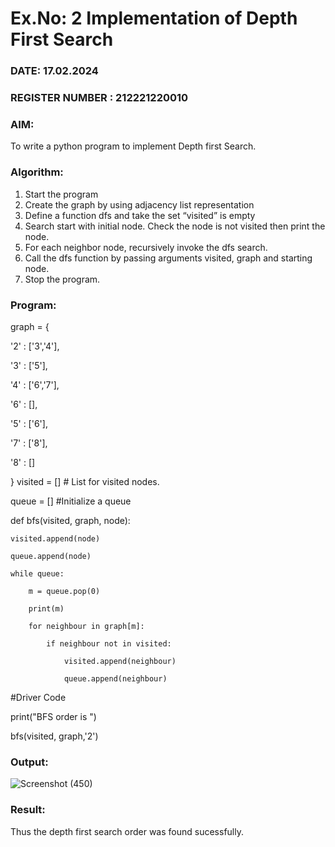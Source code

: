 # Ex.No: 2  Implementation of Depth First Search

### DATE: 17.02.2024 

### REGISTER NUMBER : 212221220010

### AIM:

To write a python program to implement Depth first Search.

### Algorithm:

1. Start the program
2. Create the graph by using adjacency list representation
3. Define a function dfs and take the set “visited” is empty 
4. Search start with initial node. Check the node is not visited then print the node.
5. For each neighbor node, recursively invoke the dfs search.
6. Call the dfs function by passing arguments visited, graph and starting node.
7. Stop the program.

### Program:

graph = {

 '2' : ['3','4'],
 
 '3' : ['5'],
 
 '4' : ['6','7'],
 
 '6' : [],
 
 '5' : ['6'],
 
 '7' : ['8'],
 
 '8' : []
 
 }
visited = [] # List for visited nodes.

queue = []     #Initialize a queue

def bfs(visited, graph, node):

    visited.append(node)
    
    queue.append(node)
    
    while queue:
    
        m = queue.pop(0)
        
        print(m)
        
        for neighbour in graph[m]:
        
            if neighbour not in visited:
            
                visited.append(neighbour)
                
                queue.append(neighbour)

#Driver Code

print("BFS order is ")

bfs(visited, graph,'2')


### Output:

![Screenshot (450)](https://github.com/charu-dharshinii/AI_Lab_2023-24/assets/130828943/70d03eb6-0f0f-4028-bcfc-a9b9d6bb0fa7)





### Result:
Thus the depth first search order was found sucessfully.
